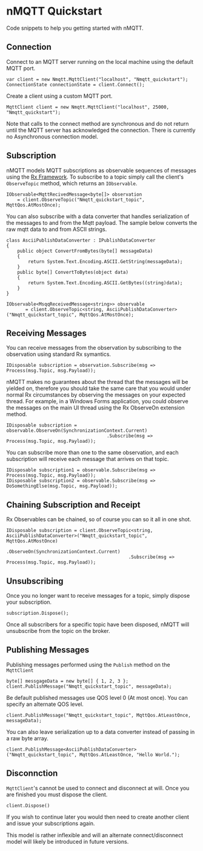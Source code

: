# nMQTT Quickstart
Code snippets to help you getting started with nMQTT.

## Connection
Connect to an MQTT server running on the local machine using the default MQTT port.

    var client = new Nmqtt.MqttClient("localhost", "Nmqtt_quickstart");
    ConnectionState connectionState = client.Connect();

Create a client using a custom MQTT port.

    MqttClient client = new Nmqtt.MqttClient("localhost", 25000, "Nmqtt_quickstart");

Note that calls to the connect method are synchronous and do not return until the MQTT server has acknowledged
the connection. There is currently no Asynchronous connection model.
    

## Subscription
nMQTT models MQTT subscriptions as observable sequences of messages using the 
[Rx Framework](http://msdn.microsoft.com/en-us/data/gg577609.aspx). To subscribe to a topic simply
call the client's `ObserveTopic` method, which returns an `IObservable`.
 
    IObservable<MqttRecivedMessage<byte[]> observation 
		= client.ObserveTopic("Nmqtt_quickstart_topic", MqttQos.AtMostOnce);

You can also subscribe with a data converter that handles serialization of the messages to and from
the Mqtt payload. The sample below converts the raw mqtt data to and from ASCII strings.

    class AsciiPublishDataConverter : IPublishDataConverter
    {
        public object ConvertFromBytes(byte[] messageData)
        {
            return System.Text.Encoding.ASCII.GetString(messageData);
        }
        public byte[] ConvertToBytes(object data)
        {
            return System.Text.Encoding.ASCII.GetBytes((string)data);
        }
    }

    IObservable<MsqqReceivedMessage<string>> observable 
           = client.ObserveTopic<string, AsciiPublishDataConverter>("Nmqtt_quickstart_topic", MqttQos.AtMostOnce);

## Receiving Messages
You can receive messages from the observation by subscribing to the observation using standard Rx symantics.

    IDisposable subscription = observation.Subscribe(msg => Process(msg.Topic, msg.Payload));
			 
nMQTT makes no guarantees about the thread that the messages will be yielded on, therefore you should take 
the same care that you would under normal Rx circumstances by observing the messages on your expected thread.
For example, in a Windows Forms application, you could observe the messages on the main UI thread using
the Rx ObserveOn extension method.

    IDisposable subscription = observable.ObserveOn(SynchronizationContext.Current)
                                         .Subscribe(msg => Process(msg.Topic, msg.Payload));

You can subscribe more than one to the same observation, and each subscription will receive each message
that arrives on that topic.

    IDisposable subscription1 = observable.Subscribe(msg => Process(msg.Topic, msg.Payload));
    IDisposable subscription2 = observable.Subscribe(msg => DoSomethingElse(msg.Topic, msg.Payload));

## Chaining Subscription and Receipt
Rx Observables can be chained, so of course you can so it all in one shot.

    IDisposable subscription = client.ObserveTopic<string, AsciiPublishDataConverter>("Nmqtt_quickstart_topic", MqttQos.AtMostOnce)
                                     .ObserveOn(SynchronizationContext.Current)
												 .Subscribe(msg => Process(msg.Topic, msg.Payload));

## Unsubscribing
Once you no longer want to receive messages for a topic, simply dispose your subscription. 

    subscription.Dispose();

Once all subscribers for a specific topic have been disposed, nMQTT will unsubscribe from the topic 
on the broker.

## Publishing Messages
Publishing messages performed using the `Publish` method on the `MqttClient`

    byte[] messgageData = new byte[] { 1, 2, 3 };
    client.PublishMessage("Nmqtt_quickstart_topic", messageData);

Be default published messages use QOS level 0 (At most once). You can specify an alternate QOS level.

    client.PublishMessage("Nmqtt_quickstart_topic", MqttQos.AtLeastOnce, messageData);

You can also leave serialization up to a data converter instead of passing in a raw byte array.

    client.PublishMessage<AsciiPublishDataConverter>("Nmqtt_quickstart_topic", MqttQos.AtLeastOnce, "Hello World.");

## Disconnction
`MqttClient`'s cannot be used to connect and disconnect at will. Once you are finished you must dispose 
the client. 

    client.Dispose()

If you wish to continue later you would then need to create another client and issue your subscriptions again.

This model is rather inflexible and will an alternate connect/disconnect model will likely be introduced in
future versions.